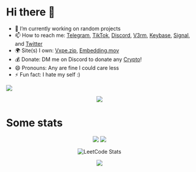
<div align="left" width="10">
<h1>Hi there 👋</h1>

- 🔭 I’m currently working on random projects
- 📫 How to reach me: [Telegram], [TikTok], [Discord], [V3rm], [Keybase], [Signal], and [Twitter]
- 🌍 Site(s) I own: [Vxpe.zip], [Embedding.mov]
- 💰 Donate: DM me on Discord to donate any [Crypto]!
- 😄 Pronouns: Any are fine I could care less
- ⚡ Fun fact: I hate my self :)

<!-- - 📁 All my old archived projects are on [@RobloxThot]-->
</div>

![](https://hit.yhype.me/github/profile?user_id=67937010)

<div align="center">
<img align="center" src="https://lanyard.cnrad.dev/api/378746510596243458" /><br>
<!--<img align="center" src="https://user-images.githubusercontent.com/67937010/172744784-e16cebdd-f070-45bd-a0bb-b771ac8dad74.gif" /><br>-->
</div>
 
<h1>Some stats</h1>

<div align="center">

![](https://github-readme-stats.vercel.app/api?username=roblox-thot&include_all_commits=true&show_icons=true&hide_border=true&hide_title=true&count_private=true&theme=dracula)
![](https://github-readme-stats.vercel.app/api/top-langs/?username=roblox-thot&layout=compact&count_private=true&langs_count=8&hide_border=true&theme=dracula)

![LeetCode Stats](https://leetcard.jacoblin.cool/Roblox-Thot?theme=nord&font=Segoe%20UI&ext=activity)

<img align="center" src="https://komarev.com/ghpvc/?username=roblox-thot&color=e22319" /><br>
</div>


[TikTok]: https://www.tiktok.com/@roblox_thot "Roblox_Thot"
[Discord]: https://amitermed.com/0E8cqg "Roblox_Thot"
[V3rm]: https://v3rm.net/members/roblox-thot.519/ "Roblox Thot"
[Twitter]: https://amitermed.com/b5upHQ "@Robiox_Thot"
[Keybase]: https://keybase.io/roblox_thot "roblox_thot"
[Signal]: https://signal.me/#eu/tY9EFszN2NGohNXU7mDXXV-eeFRsUBSFUP0bmgIlkF5u9K0wH61Ar7BA1IW-0XVC "roblox_thot.01"
[Telegram]: https://amitermed.com/hSmyHw "@Roblox_Thot"
[@RobloxThot]: https://github.com/RobloxThot "@RobloxThot"

[Crypto]: https://roblox-thot.github.io/crypto "Don't check often"
[Vxpe.zip]: https://Vxpe.zip
[Embedding.mov]: https://embedding.mov/ies
